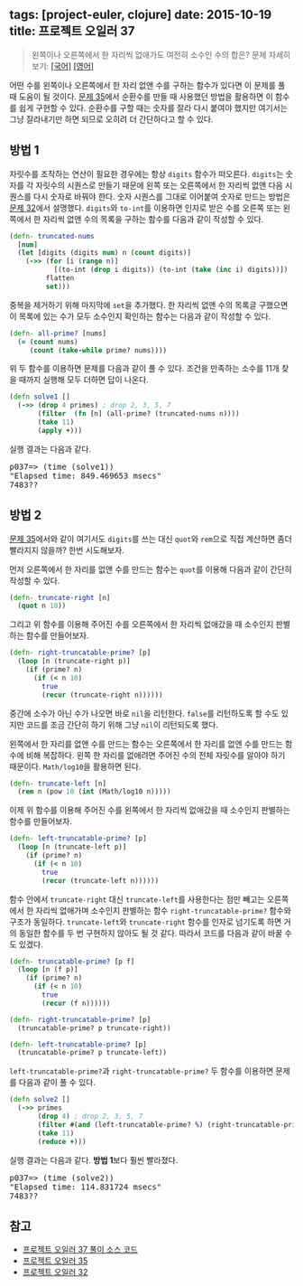 tags: [project-euler, clojure]
date: 2015-10-19
title: 프로젝트 오일러 37
---
> 왼쪽이나 오른쪽에서 한 자리씩 없애가도 여전히 소수인 수의 합은?
> 문제 자세히 보기: [[국어]](http://euler.synap.co.kr/prob_detail.php?id=37) [[영어]](https://projecteuler.net/problem=37)

어떤 수를 왼쪽이나 오른쪽에서 한 자리 없앤 수를 구하는 함수가 있다면 이 문제를 풀 때 도움이 될 것이다. [문제 35](/2015/10/06/project-euler-035/)에서 순환수를 만들 때 사용했던 방법을 활용하면 이 함수를 쉽게 구현할 수 있다. 순환수를 구할 때는 숫자를 잘라 다시 붙여야 했지만 여기서는 그냥 잘라내기만 하면 되므로 오히려 더 간단하다고 할 수 있다.
<!--more-->

## 방법 1
자릿수를 조작하는 연산이 필요한 경우에는 항상 `digits` 함수가 떠오른다. `digits`는 숫자를 각 자릿수의 시퀀스로 만들기 때문에 왼쪽 또는 오른쪽에서 한 자리씩 없앤 다음 시퀀스를 다시 숫자로 바꿔야 한다. 숫자 시퀀스를 그대로 이어붙여 숫자로 만드는 방법은 [문제 32](/2015/10/03/project-euler-032/)에서 설명했다. `digits`와 `to-int`를 이용하면 인자로 받은 수를 오른쪽 또는 왼쪽에서 한 자리씩 없앤 수의 목록을 구하는 함수를 다음과 같이 작성할 수 있다.

```clojure
(defn- truncated-nums
  [num]
  (let [digits (digits num) n (count digits)]
    (->> (for [i (range n)]
           [(to-int (drop i digits)) (to-int (take (inc i) digits))])
         flatten
         set)))
```

중복을 제거하기 위해 마지막에 `set`을 추가했다. 한 자리씩 없앤 수의 목록글 구했으면 이 목록에 있는 수가 모두 소수인지 확인하는 함수는 다음과 같이 작성할 수 있다.

```clojure
(defn- all-prime? [nums]
  (= (count nums)
     (count (take-while prime? nums))))
```

위 두 함수를 이용하면 문제를 다음과 같이 풀 수 있다. 조건을 만족하는 소수를 11개 찾을 때까지 실행해 모두 더하면 답이 나온다.

```clojure
(defn solve1 []
  (->> (drop 4 primes) ; drop 2, 3, 5, 7
       (filter  (fn [n] (all-prime? (truncated-nums n))))
       (take 11)
       (apply +)))
```

실행 결과는 다음과 같다.

<pre class="console">
p037=> (time (solve1))
"Elapsed time: 849.469653 msecs"
7483??
</pre>

## 방법 2
[문제 35](/2015/10/06/project-euler-035/)에서와 같이 여기서도 `digits`를 쓰는 대신 `quot`와 `rem`으로 직접 계산하면 좀더 빨라지지 않을까? 한번 시도해보자.

먼저 오른쪽에서 한 자리를 없앤 수를 만드는 함수는 `quot`를 이용해 다음과 같이 간단히 작성할 수 있다.

```clojure
(defn- truncate-right [n]
  (quot n 10))
```

그리고 위 함수를 이용해 주어진 수를 오른쪽에서 한 자리씩 없애갔을 때 소수인지 판별하는 함수를 만들어보자.

```clojure
(defn- right-truncatable-prime? [p]
  (loop [n (truncate-right p)]
    (if (prime? n)
      (if (< n 10)
        true
        (recur (truncate-right n))))))
```

중간에 소수가 아닌 수가 나오면 바로 `nil`을 리턴한다. `false`를 리턴하도록 할 수도 있지만 코드를 조금 간단히 하기 위해 그냥 `nil`이 리턴되도록 했다.

왼쪽에서 한 자리를 없앤 수를 만드는 함수는 오른쪽에서 한 자리를 없앤 수를 만드는 함수에 비해 복잡하다. 왼쪽 한 자리를 없애려면 주어진 수의 전체 자릿수를 알아야 하기 때문이다. `Math/log10`을 활용하면 된다.

```clojure
(defn- truncate-left [n]
  (rem n (pow 10 (int (Math/log10 n)))))
```

이제 위 함수를 이용해 주어진 수를 왼쪽에서 한 자리씩 없애갔을 때 소수인지 판별하는 함수를 만들어보자.

```clojure
(defn- left-truncatable-prime? [p]
  (loop [n (truncate-left p)]
    (if (prime? n)
      (if (< n 10)
        true
        (recur (truncate-left n))))))
```

함수 안에서 `truncate-right` 대신 `truncate-left`를 사용한다는 점만 빼고는 오른쪽에서 한 자리씩 없애가며 소수인지 판별하는 함수 `right-truncatable-prime?` 함수와 구조가 동일하다. `truncate-left`와 `truncate-right` 함수를 인자로 넘기도록 하면 거의 동일한 함수를 두 번 구현하지 않아도 될 것 같다. 따라서 코드를 다음과 같이 바꿀 수도 있겠다.

```clojure
(defn- truncatable-prime? [p f]
  (loop [n (f p)]
    (if (prime? n)
      (if (< n 10)
        true
        (recur (f n))))))

(defn- right-truncatable-prime? [p]
  (truncatable-prime? p truncate-right))

(defn- left-truncatable-prime? [p]
  (truncatable-prime? p truncate-left))
```

`left-truncatable-prime?`과 `right-truncatable-prime?` 두 함수를 이용하면 문제를 다음과 같이 풀 수 있다.

```clojure
(defn solve2 []
  (->> primes
       (drop 4) ; drop 2, 3, 5, 7
       (filter #(and (left-truncatable-prime? %) (right-truncatable-prime? %)))
       (take 11)
       (reduce +)))
```

실행 결과는 다음과 같다. **방법 1**보다 훨씬 빨라졌다.

<pre class="console">
p037=> (time (solve2))
"Elapsed time: 114.831724 msecs"
7483??
</pre>

## 참고
* [프로젝트 오일러 37 풀이 소스 코드](https://github.com/ntalbs/euler/blob/master/src/p037.clj)
* [프로젝트 오일러 35](/2015/10/06/project-euler-035/)
* [프로젝트 오일러 32](/2015/10/03/project-euler-032/)
